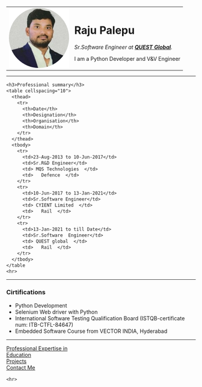 <html lang="en" dir="ltr">
  <head>
    <meta charset="utf-8">
    <title>♕Raju Palepu's Blog</title>
    <link rel="stylesheet" href="Style.css">
  </head>
  <body>
    <table>
      <tr>
        <td><img src="Raju_Palepu.png" alt="Raju's Profile Picture"></td>
        <td><h1>Raju Palepu</h1>
        <p><em>Sr.Software Engineer at <strong><a href="https://www.quest-global.com/">QUEST Global</a></strong>.</em></p>
        <p>I am a Python Developer and V&V Engineer</p></td>
      </tr>
    </table>
    <hr>
     
    <h3>Professional summary</h3>
    <table cellspacing="10">
      <thead>
        <tr>
          <th>Date</th>
          <th>Designation</th>
          <th>Organisation</th>
          <th>Domain</th>
        </tr>
      </thead>
      <tbody>
        <tr>
          <td>23-Aug-2013 to 10-Jun-2017</td>
          <td>Sr.R&D Engineer</td>
          <td> MQS Technologies  </td>
          <td>   Defence  </td>
        </tr>
        <tr>
          <td>10-Jun-2017 to 13-Jan-2021</td>
          <td>Sr.Software Engineer</td>
          <td> CYIENT Limited  </td>
          <td>   Rail  </td>
        </tr>
        <tr>
          <td>13-Jan-2021 to till Date</td>
          <td>Sr.Software  Engineer</td>
          <td> QUEST global  </td>
          <td>   Rail  </td>
        </tr>
      </tbody>
    </table
    <hr>
  
  <hr>
    <h3>Cirtifications</h3>
    <ul>
      <li>Python Development</li>
      <li>Selenium Web driver with Python</li>
      <li>International Software Testing Qualification Board (ISTQB-certificate num: ITB-CTFL-84647)</li>
      <li>Embedded Software Course from VECTOR INDIA, Hyderabad</li>
    </ul>
    <hr>
    <a href="Professional-Expertise.html"> Professional Expertise in</a><br>
    <a href="Education.html">Education</a><br>
    <a href="Projects.html">Projects</a><br>
    <a href="Contact-me.html">Contact Me</a><br>

    <hr>
  </body>
</html>

